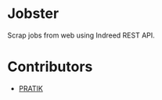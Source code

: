 # Jobster
Scrap jobs from web using Indreed REST API.

# Contributors
* [PRATIK](https://github.com/pratikstemkar/)
